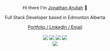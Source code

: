 
<p align="center">
  Hi there I'm <a href="https://jaruliah.me/">Jonathan Aruliah</a> 👋
</p>

<p align="center">
Full Stack Developer based in Edmonton Alberta
</p>

<div align="center">
  <a href="https://jaruliah.me/">Portfolio / </a>
  <a href="https://www.linkedin.com/in/jonathan-aruliah-1b98611ba/">LinkedIn / </a>
    <a href="mailto:jonathanaruliah@gmail.com">Email</a>
  <br></br>
</div>

<div align="center">
  <a><img src="https://img.shields.io/badge/-JavaScript-black?style=flat-square&logo=javascript"></a>
    <a><img src="https://img.shields.io/badge/-TypeScript-007ACC?style=flat-square&logo=typescript"></a>
      <a><img src="https://img.shields.io/badge/-Python-black?style=flat-square&logo=Python"></a>
        <a><img src="https://img.shields.io/badge/-React-black?style=flat-square&logo=react"></a>

</div>


<div align="center">
  <a href="https://github.com/anuraghazra/github-readme-stats">
    <img align="center" src="https://github-readme-stats.vercel.app/api?username=jaruliah&theme=dark" />
  </a>
</div>






